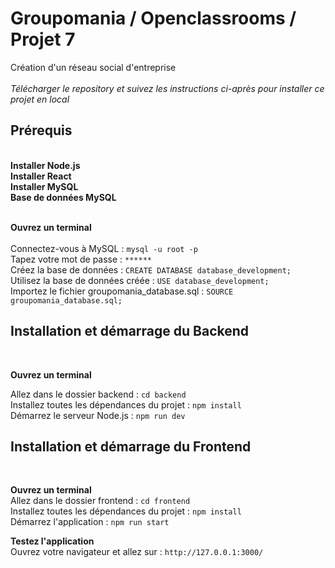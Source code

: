<h1>Groupomania / Openclassrooms / Projet 7</h1>  
Création d'un réseau social d'entreprise  </br>
 </br>
<i>Télécharger le repository et suivez les instructions ci-après pour installer ce projet en local</i> </br>

<h2>Prérequis</h2> </br>

<strong>
Installer Node.js </br>
Installer React </br>
Installer MySQL </br>
Base de données MySQL </br>
</strong>

 </br>

<strong>Ouvrez un terminal</strong>  </br> 
</br>
Connectez-vous à MySQL : ```mysql -u root -p``` </br>
Tapez votre mot de passe : ```******``` </br>
Créez la base de données : ```CREATE DATABASE database_development;``` </br>
Utilisez la base de données créée : ```USE database_development;``` </br>
Importez le fichier groupomania_database.sql : ```SOURCE groupomania_database.sql;``` </br>

<h2>Installation et démarrage du Backend</h2> </br>

<strong>Ouvrez un terminal</strong> </br>

Allez dans le dossier backend : ```cd backend``` </br>
Installez toutes les dépendances du projet : ```npm install``` </br>
Démarrez le serveur Node.js : ```npm run dev``` </br>

<h2>Installation et démarrage du Frontend</h2> </br>


<strong>Ouvrez un terminal</strong> </br>
Allez dans le dossier frontend : ```cd frontend``` </br>
Installez toutes les dépendances du projet : ```npm install``` </br>
Démarrez l'application : ```npm run start``` </br>

<strong>Testez l'application</strong> </br>
Ouvrez votre navigateur et allez sur : ```http://127.0.0.1:3000/``` 